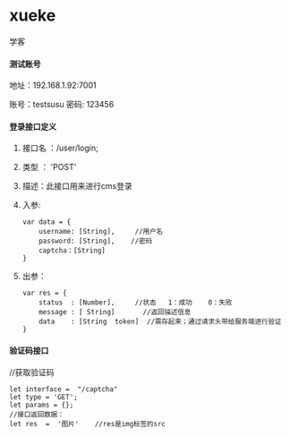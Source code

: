 # xueke
学客
#### 测试账号

地址：192.168.1.92:7001

账号：testsusu  密码: 123456

#### 登录接口定义

1. 接口名 ：/user/login;

2. 类型 ：  'POST'

3. 描述：此接口用来进行cms登录

4. 入参: 

   ```
   var data = {
       username: [String],     //用户名
       password: [String],    //密码
       captcha：[String]
   }
   ```

5. 出参：  

   ```
   var res = {
       status  : [Number],     //状态   1：成功    0：失败
       message : [ String]       //返回描述信息
       data    : [String  token]  //需存起来；通过请求头带给服务端进行验证
   }
   ```

   

#### 验证码接口

//获取验证码

    let interface =  "/captcha"
    let type = 'GET';
    let params = {};
    //接口返回数据：
    let res  =  '图片'    //res是img标签的src

